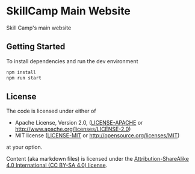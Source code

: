 # SkillCamp Main Website

Skill Camp's main website

## Getting Started

To install dependencies and run the dev environment

```bash
npm install
npm run start
```

## License

The code is licensed under either of

 * Apache License, Version 2.0, ([LICENSE-APACHE](LICENSE-APACHE) or http://www.apache.org/licenses/LICENSE-2.0)
 * MIT license ([LICENSE-MIT](LICENSE-MIT) or http://opensource.org/licenses/MIT)

at your option.

Content (aka markdown files) is licensed under the [Attribution-ShareAlike 4.0
International (CC BY-SA 4.0)
license](https://creativecommons.org/licenses/by-sa/4.0/).
